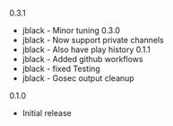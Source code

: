 
0.3.1
- jblack - Minor tuning
0.3.0
- jblack - Now support private channels
- jblack - Also have play history
0.1.1
- jblack - Added github workflows
- jblack - fixed Testing
- jblack - Gosec output cleanup


0.1.0
-  Initial release

